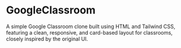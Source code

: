 # GoogleClassroom
A simple Google Classroom clone built using HTML and Tailwind CSS, featuring a clean, responsive, and card-based layout for classrooms, closely inspired by the original UI.
